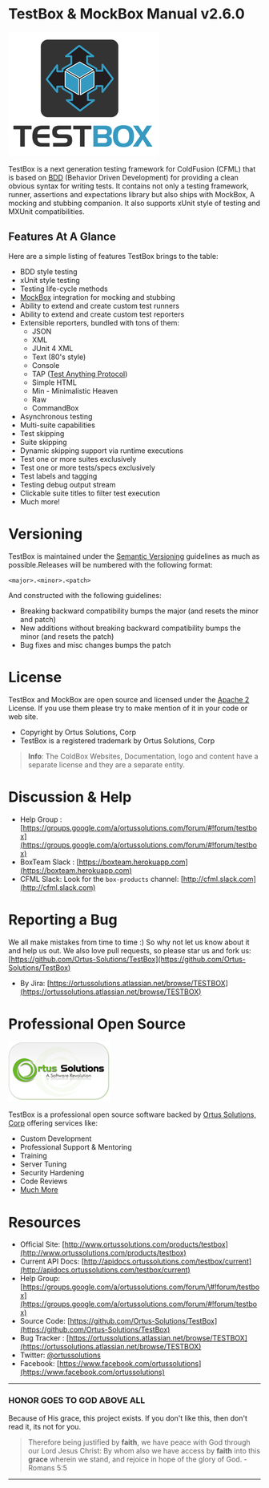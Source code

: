# TestBox & MockBox Manual v2.6.0

![TestBox](images/TestBoxLogo300.png)

TestBox is a next generation testing framework for ColdFusion \(CFML\) that is based on [BDD](http://en.wikipedia.org/wiki/Behavior-driven_development) \(Behavior Driven Development\) for providing a clean obvious syntax for writing tests. It contains not only a testing framework, runner, assertions and expectations library but also ships with MockBox, A mocking and stubbing companion. It also supports xUnit style of testing and MXUnit compatibilities.

## Features At A Glance

Here are a simple listing of features TestBox brings to the table:

* BDD style testing
* xUnit style testing
* Testing life-cycle methods
* [MockBox](http://wiki.coldbox.org/wiki/MockBox.cfm) integration for mocking and stubbing
* Ability to extend and create custom test runners
* Ability to extend and create custom test reporters
* Extensible reporters, bundled with tons of them:
    * JSON
    * XML
    * JUnit 4 XML
    * Text (80's style)
    * Console
    * TAP ([Test Anything Protocol](http://testanything.org/))
    * Simple HTML
    * Min - Minimalistic Heaven
    * Raw
    * CommandBox
* Asynchronous testing
* Multi-suite capabilities
* Test skipping
* Suite skipping
* Dynamic skipping support via runtime executions
* Test one or more suites exclusively
* Test one or more tests/specs exclusively
* Test labels and tagging
* Testing debug output stream
* Clickable suite titles to filter test execution
* Much more!




# Versioning

TestBox is maintained under the [Semantic Versioning](http://semver.org) guidelines as much as possible.Releases will be numbered with the following format:

```
<major>.<minor>.<patch>
```

And constructed with the following guidelines:

* Breaking backward compatibility bumps the major \(and resets the minor and patch\)
* New additions without breaking backward compatibility bumps the minor \(and resets the patch\)
* Bug fixes and misc changes bumps the patch

# License

TestBox and MockBox are open source and licensed under the [Apache 2](http://www.apache.org/licenses/LICENSE-2.0.html) License. If you use them
please try to make mention of it in your code or web site.

* Copyright by Ortus Solutions, Corp
* TestBox is a registered trademark by Ortus Solutions, Corp

> **Info**: The ColdBox Websites, Documentation, logo and content have a separate license and they are a separate entity.

# Discussion & Help

* Help Group : [https://groups.google.com/a/ortussolutions.com/forum/#!forum/testbox](https://groups.google.com/a/ortussolutions.com/forum/#!forum/testbox)
* BoxTeam Slack : [https://boxteam.herokuapp.com](https://boxteam.herokuapp.com)
* CFML Slack: Look for the `box-products` channel: [http://cfml.slack.com](http://cfml.slack.com)

# Reporting a Bug

We all make mistakes from time to time :\) So why not let us know about it and help us out. We also love pull requests, so please star us and fork us: [https://github.com/Ortus-Solutions/TestBox](https://github.com/Ortus-Solutions/TestBox)

* By Jira: [https://ortussolutions.atlassian.net/browse/TESTBOX](https://ortussolutions.atlassian.net/browse/TESTBOX)

# Professional Open Source

![Ortus Solutions, Corp](images/ortussolutions_button.png)

TestBox is a professional open source software backed by [Ortus Solutions, Corp](http://www.ortussolutions.com/products/testbox) offering services like:

* Custom Development
* Professional Support & Mentoring
* Training
* Server Tuning
* Security Hardening
* Code Reviews
* [Much More](http://www.ortussolutions.com/services)

# Resources

* Official Site: [http://www.ortussolutions.com/products/testbox](http://www.ortussolutions.com/products/testbox)
* Current API Docs: [http://apidocs.ortussolutions.com/testbox/current](http://apidocs.ortussolutions.com/testbox/current)
* Help Group: [https://groups.google.com/a/ortussolutions.com/forum/\#!forum/testbox](https://groups.google.com/a/ortussolutions.com/forum/#!forum/testbox)
* Source Code: [https://github.com/Ortus-Solutions/TestBox](https://github.com/Ortus-Solutions/TestBox)
* Bug Tracker : [https://ortussolutions.atlassian.net/browse/TESTBOX](https://ortussolutions.atlassian.net/browse/TESTBOX)
* Twitter: [@ortussolutions](http://www.twitter.com/ortussolutions)
* Facebook: [https://www.facebook.com/ortussolutions](https://www.facebook.com/ortussolutions)

---

### HONOR GOES TO GOD ABOVE ALL

Because of His grace, this project exists. If you don't like this, then don't read it, its not for you.

> Therefore being justified by **faith**, we have peace with God through our Lord Jesus Christ:
> By whom also we have access by **faith** into this **grace** wherein we stand, and rejoice in hope of the glory of God. - Romans 5:5

---


